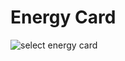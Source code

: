 # Energy Card

![select energy card](https://user-images.githubusercontent.com/60328474/117547065-de07c480-b02d-11eb-8f49-1d45bed71501.png)
